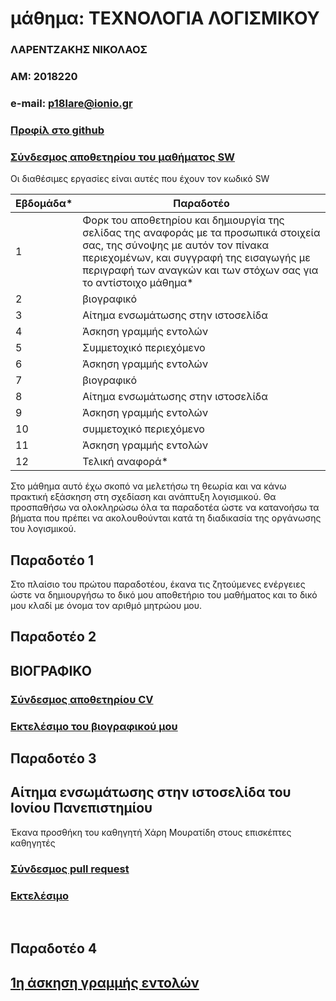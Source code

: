# μάθημα: ΤΕΧΝΟΛΟΓΙΑ ΛΟΓΙΣΜΙΚΟΥ
### ΛΑΡΕΝΤΖΑΚΗΣ ΝΙΚΟΛΑΟΣ
### ΑΜ: 2018220
### e-mail: p18lare@ionio.gr
### [Προφίλ στο github](https://github.com/cyclenikolaos)
### [Σύνδεσμος αποθετηρίου του μαθήματος SW](https://github.com/cyclenikolaos/sw)

Οι διαθέσιμες εργασίες είναι αυτές που έχουν τον κωδικό SW


| Εβδομάδα* | Παραδοτέο |
| --- | --- |
| 1 | Φορκ του αποθετηρίου και δημιουργία της σελίδας της αναφοράς με τα προσωπικά στοιχεία σας, της σύνοψης με αυτόν τον πίνακα περιεχομένων, και συγγραφή της εισαγωγής με περιγραφή των αναγκών και των στόχων σας για το αντίστοιχο μάθημα* |
| 2 | βιογραφικό |
| 3 | Αίτημα ενσωμάτωσης στην ιστοσελίδα |
| 4 | Άσκηση γραμμής εντολών |
| 5 | Συμμετοχικό περιεχόμενο |
| 6 | Άσκηση γραμμής εντολών |
| 7 | βιογραφικό |
| 8 | Αίτημα ενσωμάτωσης στην ιστοσελίδα |
| 9 | Άσκηση γραμμής εντολών |
| 10 | συμμετοχικό περιεχόμενο |
| 11 | Άσκηση γραμμής εντολών |
| 12 | Τελική αναφορά* |


Στο μάθημα αυτό έχω σκοπό να μελετήσω τη θεωρία και να κάνω πρακτική εξάσκηση στη σχεδίαση και ανάπτυξη λογισμικού. Θα προσπαθήσω να ολοκληρώσω όλα τα παραδοτέα ώστε να κατανοήσω τα βήματα που πρέπει να ακολουθούνται κατά τη διαδικασία της οργάνωσης του λογισμικού.

## <a name="Παραδοτέο 1">Παραδοτέο 1</a>
Στο πλαίσιο του πρώτου παραδοτέου, έκανα τις ζητούμενες ενέργειες ώστε να δημιουργήσω το δικό μου αποθετήριο του μαθήματος και το δικό μου κλαδί με όνομα τον αριθμό μητρώου μου.

## <a name="Παραδοτέο 2">Παραδοτέο 2</a>
## ΒΙΟΓΡΑΦΙΚΟ

### [Σύνδεσμος αποθετηρίου CV](https://github.com/cyclenikolaos/cv)
### [Εκτελέσιμο του βιογραφικού μου](https://cyclenikolaos.github.io/cv/)

## <a name="Παραδοτέο 3">Παραδοτέο 3</a>
## Αίτημα ενσωμάτωσης στην ιστοσελίδα του Ιονίου Πανεπιστημίου
  
Έκανα προσθήκη του καθηγητή Χάρη Μουρατίδη στους επισκέπτες καθηγητές
### [Σύνδεσμος pull request](https://github.com/ioniodi/sitegr/pull/87#pullrequestreview-606593660)
### [Εκτελέσιμο](https://hopeful-rosalind-f96cf5.netlify.app/people/)

&nbsp;&nbsp;
## <a name="P4">Παραδοτέο 4</a>
## <a href="#P">1η άσκηση γραμμής εντολών</a>
&nbsp;&nbsp;
